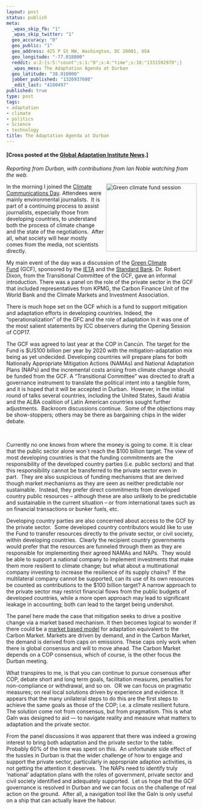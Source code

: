 ```yaml
--- 
layout: post
status: publish
meta: 
  _wpas_skip_fb: "1"
  _wpas_skip_twitter: "1"
  geo_accuracy: "0"
  geo_public: "1"
  geo_address: 425 P St NW, Washington, DC 20001, USA
  geo_longitude: "-77.018000"
  reddit: a:2:{s:5:"count";s:1:"0";s:4:"time";s:10:"1331592979";}
  _wpas_mess: The Adaptation Agenda at Durban
  geo_latitude: "38.910000"
  jabber_published: "1326937608"
  _edit_last: "4180497"
published: true
type: post
tags: 
- adaptation
- climate
- politics
- Science
- technology
title: The Adaptation Agenda at Durban
---
```

<h4>[Cross posted at the <a href="http://news.globalai.org/post/13650344847/the-adaptation-agenda-at-durban-part-ii">Global Adaptation Institute News</a>.]</h4>
<em>Reporting from Durban, with contributions from Ian Noble watching from the web.</em>

<a title="Green climate fund session by brunosan, on Flickr" href="http://www.flickr.com/photos/nasonurb/6438726939/"><img src="http://farm8.staticflickr.com/7013/6438726939_644f556d89_m.jpg" alt="Green climate fund session" width="240" height="180" align="right" /></a>In the morning I joined the <a href="http://earthjournalism.net/recent_news/climate-communications-day-be-held-cop17">Climate Communications Day</a>. Attendees were mainly environmental journalists.  It is part of a continuing process to assist journalists, especially those from developing countries, to understand both the process of climate change and the state of the negotiations.  After all, what society will hear mostly comes from the media, not scientists directly.

My main event of the day was a discussion of the <a href="http://www.climatefund.info/">Green Climate Fund</a> (GCF), sponsored by the <a href="http://www.ieta.org/">IETA</a> and the <a href="http://www.standardbank.co.za/portal/site/standardbank">Standard Bank</a>. Dr. Robert Dixon, from the Transitional Committee of the GCF, gave an informal introduction. There was a panel on the role of the private sector in the GCF that included representatives from KPMG, the Carbon Finance Unit of the World Bank and the Climate Markets and Investment Association.   <!--more-->

There is much hope set on the GCF which is a fund to support mitigation and adaptation efforts in developing countries. Indeed, the “operationalization” of the GFC and the role of adaptation in it was one of the most salient statements by ICC observers during the Opening Session of COP17.

The GCF was agreed to last year at the COP in Cancún. The target for the Fund is $US100 billion per year by 2020 with the mitigation-adaptation mix being as yet undecided. Developing countries will prepare plans for both Nationally Appropriate Mitigation Actions (NAMAs) and National Adaptation Plans (NAPs) and the incremental costs arising from climate change should be funded from the GCF. A “Transitional Committee” was directed to draft a governance instrument to translate the political intent into a tangible form, and it is hoped that it will be accepted in Durban.  However, in the initial round of talks several countries, including the United States, Saudi Arabia and the ALBA coalition of Latin American countries sought further adjustments.  Backroom discussions continue.  Some of the objections may be show-stoppers; others may be there as bargaining chips in the wider debate.

&nbsp;

Currently no one knows from where the money is going to come. It is clear that the public sector alone won´t reach the $100 billion target. The view of most developing countries is that the funding commitments are the responsibility of the developed country parties (i.e. public sectors) and that this responsibility cannot be transferred to the private sector even in part.  They are also suspicious of funding mechanisms that are derived though market mechanisms as they are seen as neither predictable nor sustainable.  Instead, they prefer direct commitments from developed country public resources – although these are also unlikely to be predictable and sustainable in the current situation – or from international taxes such as on financial transactions or bunker fuels, etc.

Developing country parties are also concerned about access to the GCF by the private sector.  Some developed country contributors would like to use the Fund to transfer resources directly to the private sector, or civil society, within developing countries.  Clearly the recipient country governments would prefer that the resources are funneled through them as they are responsible for implementing their agreed NAMAs and NAPs.  They would be able to support a national company to implement investments that make them more resilient to climate change; but what about a multinational company investing to increase the resilience of its supply chains?  If the multilateral company cannot be supported, can its use of its own resources be counted as contributions to the $100 billion target? A narrow approach to the private sector may restrict financial flows from the public budgets of developed countries, while a more open approach may lead to significant leakage in accounting; both can lead to the target being undershot.

The panel here made the case that mitigation seeks to drive a positive change via a market based mechanism. It then becomes logical to wonder if there could be a <a href="http://news.globalai.org/post/12563347712/adaptation-connecting-demand-and-supply">market based model</a> for adaptation equivalent to the Carbon Market. Markets are driven by demand, and in the Carbon Market, the demand is derived from caps on emissions. These caps only work when there is global consensus and will to move ahead. The Carbon Market depends on a COP consensus, which of course, is the other focus the Durban meeting.

What transpires to me, is that you can continue to pursue consensus after COP, debate short and long term goals, facilitation measures, penalties for non-compliance or withdrawal, and so on.  OR we can focus on pragmatic measures; on real local solutions driven by experience and evidence. It appears that the many unilateral steps to do this are the first steps to achieve the same goals as those of the COP; i.e. a climate resilient future. The solution come not from consensus, but from pragmatism. This is what GaIn was designed to aid — to navigate reality and measure what matters to adaptation and the private sector.

From the panel discussions it was apparent that there was indeed a growing interest to bring both adaptation and the private sector to the table. Probably 60% of the time was spent on this.  An unfortunate side effect of the tussles in Durban is that the wider challenge of how to engage and support the private sector, particularly in appropriate adaption activities, is not getting the attention it deserves.  The NAPs need to identify truly ‘national’ adaptation plans with the roles of government, private sector and civil society identified and adequately supported.  Let us hope that the GCF governance is resolved in Durban and we can focus on the challenge of real action on the ground.  After all, a navigation tool like the GaIn is only useful on a ship that can actually leave the habour.
